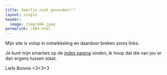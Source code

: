 ```yaml
---
title: Smartie niet gevonden!!!
layout: single
header:
  image: /img/404.jpeg
permalink: /404.html
---
```


Mijn site is volop in ontwikkeling en daardoor breken soms links.

Je kunt mijn smarties op de [index pagina](/) vinden, ik hoop dat die van jou er dan ergens tussen staat.

Liefs Bonnie <3<3<3
